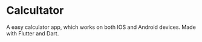 # Calcultator

A easy calculator app, which works on both IOS and Android devices. Made with Flutter and Dart.

